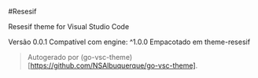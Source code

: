 #Resesif

Resesif theme for Visual Studio Code

Versão 0.0.1
Compatível com engine: ^1.0.0
Empacotado em theme-resesif

> Autogerado por (go-vsc-theme)[https://github.com/NSAlbuquerque/go-vsc-theme].